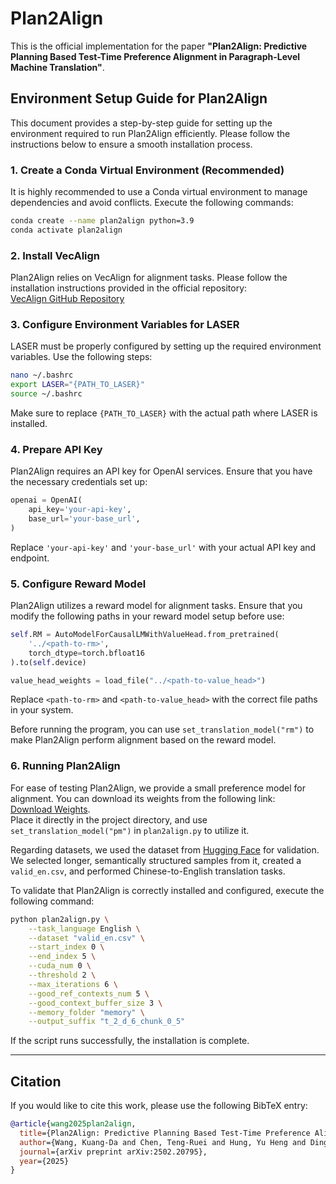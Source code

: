 # Plan2Align

This is the official implementation for the paper **"Plan2Align: Predictive Planning Based Test-Time Preference Alignment in Paragraph-Level Machine Translation"**.

## Environment Setup Guide for Plan2Align

This document provides a step-by-step guide for setting up the environment required to run Plan2Align efficiently. Please follow the instructions below to ensure a smooth installation process.

### 1. Create a Conda Virtual Environment (Recommended)

It is highly recommended to use a Conda virtual environment to manage dependencies and avoid conflicts. Execute the following commands:

```bash
conda create --name plan2align python=3.9
conda activate plan2align
```

### 2. Install VecAlign

Plan2Align relies on VecAlign for alignment tasks. Please follow the installation instructions provided in the official repository:  
[VecAlign GitHub Repository](https://github.com/thompsonb/vecalign)

### 3. Configure Environment Variables for LASER

LASER must be properly configured by setting up the required environment variables. Use the following steps:

```bash
nano ~/.bashrc
export LASER="{PATH_TO_LASER}"
source ~/.bashrc
```

Make sure to replace `{PATH_TO_LASER}` with the actual path where LASER is installed.

### 4. Prepare API Key

Plan2Align requires an API key for OpenAI services. Ensure that you have the necessary credentials set up:

```python
openai = OpenAI(
    api_key='your-api-key',
    base_url='your-base_url',
)
```

Replace `'your-api-key'` and `'your-base_url'` with your actual API key and endpoint.

### 5. Configure Reward Model

Plan2Align utilizes a reward model for alignment tasks. Ensure that you modify the following paths in your reward model setup before use:

```python
self.RM = AutoModelForCausalLMWithValueHead.from_pretrained(
    '../<path-to-rm>',
    torch_dtype=torch.bfloat16
).to(self.device)

value_head_weights = load_file("../<path-to-value_head>")
```

Replace `<path-to-rm>` and `<path-to-value_head>` with the correct file paths in your system.

Before running the program, you can use `set_translation_model("rm")` to make Plan2Align perform alignment based on the reward model.

### 6. Running Plan2Align

For ease of testing Plan2Align, we provide a small preference model for alignment. You can download its weights from the following link:  
[Download Weights](https://drive.google.com/file/d/1us3pBmnJseI0-lozh999dDraql9m03im/view?usp=sharing).  
Place it directly in the project directory, and use `set_translation_model("pm")` in `plan2align.py` to utilize it.

Regarding datasets, we used the dataset from [Hugging Face](https://huggingface.co/datasets/huckiyang/zh-tw-en-us-nv-tech-blog-v1) for validation. We selected longer, semantically structured samples from it, created a `valid_en.csv`, and performed Chinese-to-English translation tasks.

To validate that Plan2Align is correctly installed and configured, execute the following command:

```bash
python plan2align.py \
    --task_language English \
    --dataset "valid_en.csv" \
    --start_index 0 \
    --end_index 5 \
    --cuda_num 0 \
    --threshold 2 \
    --max_iterations 6 \
    --good_ref_contexts_num 5 \
    --good_context_buffer_size 3 \
    --memory_folder "memory" \
    --output_suffix "t_2_d_6_chunk_0_5"
```

If the script runs successfully, the installation is complete.

---

## Citation

If you would like to cite this work, please use the following BibTeX entry:

```bibtex
@article{wang2025plan2align,
  title={Plan2Align: Predictive Planning Based Test-Time Preference Alignment in Paragraph-Level Machine Translation},
  author={Wang, Kuang-Da and Chen, Teng-Ruei and Hung, Yu Heng and Ding, Shuoyang and Wu, Yueh-Hua and Wang, Yu-Chiang Frank and Yang, Chao-Han Huck and Peng, Wen-Chih and Hsieh, Ping-Chun},
  journal={arXiv preprint arXiv:2502.20795},
  year={2025}
}
```